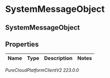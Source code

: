 # SystemMessageObject

## SystemMessageObject

## Properties

|Name | Type | Description | Notes|
|------------ | ------------- | ------------- | -------------|



_PureCloudPlatformClientV2 223.0.0_
